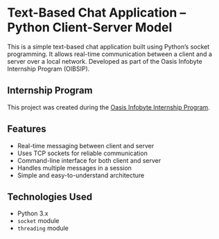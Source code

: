# Text-Based Chat Application – Python Client-Server Model

This is a simple text-based chat application built using Python’s socket programming. It allows real-time communication between a client and a server over a local network. Developed as part of the Oasis Infobyte Internship Program (OIBSIP).

## Internship Program

This project was created during the [Oasis Infobyte Internship Program](https://oasisinfobyte.com).

## Features

- Real-time messaging between client and server
- Uses TCP sockets for reliable communication
- Command-line interface for both client and server
- Handles multiple messages in a session
- Simple and easy-to-understand architecture

## Technologies Used

- Python 3.x
- `socket` module
- `threading` module

